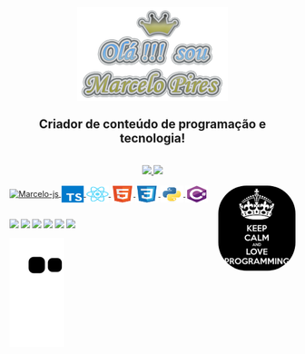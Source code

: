 <div align="center">
  <img align="center" src="https://github.com/marcelowkr2/imagens/blob/4585a5ce4481d7bfba15ee549eda134529ff18fb/logo.png" alt="Marcelo Pires">
 </div>
  <div align="center"><h2>Criador de conteúdo de programação e tecnologia!</h2></div><br>

<div align="center">
  <a href="https://github.com/marcelowkr2">
  <img height="180em" src="https://github-readme-stats.vercel.app/api?username=marcelowkr2&show_icons=true&theme=great-gatsby&include_all_commits=true&count_private=true"/>
    
  <img height="180em" src="https://github-readme-stats.vercel.app/api/top-langs/?username=marcelowkr2&layout=compact&langs_count=7&theme=great-gatsby"/>
</div>
<div style="display: inline_block"><br>
  <img align="center" alt="Marcelo-js" height="30" width="40" src="https://img.icons8.com/fluency/256/node-js.png">
  <img align="center" alt="Marcelo-Ts" height="30" width="40" src="https://raw.githubusercontent.com/devicons/devicon/master/icons/typescript/typescript-plain.svg">
  <img align="center" alt="Marcelo-React" height="30" width="40" src="https://raw.githubusercontent.com/devicons/devicon/master/icons/react/react-original.svg">
  <img align="center" alt="Marcelo-HTML" height="30" width="40" src="https://raw.githubusercontent.com/devicons/devicon/master/icons/html5/html5-original.svg">
  <img align="center" alt="Marcelo-CSS" height="30" width="40" src="https://raw.githubusercontent.com/devicons/devicon/master/icons/css3/css3-original.svg">
  <img align="center" alt="Marcelo-Python" height="30" width="40" src="https://raw.githubusercontent.com/devicons/devicon/master/icons/python/python-original.svg">
  <img align="center" alt="Marcelo-Csharp" height="30" width="40" src="https://raw.githubusercontent.com/devicons/devicon/master/icons/csharp/csharp-original.svg">
  <img align="right" alt="marcelo-pic" height="150" style="border-radius:50px;" src="https://github.com/marcelowkr2/imagens/blob/2c5cdd4d99c341df1015b28166c2706d7860219b/430910.png">
  </div>
 
  ##
 
<div> 
  <a href="https://www.youtube.com/channel/UCvpoVnoP3ZwXtDT3U8epLQg" target="_blank"><img src="https://img.shields.io/badge/YouTube-FF0000?style=for-the-badge&logo=youtube&logoColor=white" target="_blank"></a>
  <a href="https://facebook.com/marcelowkr" target"_blank"><img src="https://img.shields.io/badge/Facebook-1877F2?style=for-the-badge&logo=facebook&logoColor=white" target="_blank"></a>
  <a href="https://instagram.com/marcelopoliveira625" target="_blank"><img src="https://img.shields.io/badge/-Instagram-%23E4405F?style=for-the-badge&logo=instagram&logoColor=white" target="_blank"></a>
 <a href="https://discord.gg/devol-marcelop#8372" target="_blank"><img src="https://img.shields.io/badge/Discord-7289DA?style=for-the-badge&logo=discord&logoColor=white" target="_blank"></a> 
  <a href = "mailto:marcelowkr@gmail.com"><img src="https://img.shields.io/badge/-Gmail-%23333?style=for-the-badge&logo=gmail&logoColor=white" target="_blank"></a>
  <a href="https://www.linkedin.com/in/marcelopo" target="_blank"><img src="https://img.shields.io/badge/-LinkedIn-%230077B5?style=for-the-badge&logo=linkedin&logoColor=white" target="_blank"></a> 
 
 ![Snake animation](https://github.com/marcelowkr2/marcelowkr2/blob/output/github-contribution-grid-snake.svg)
  </div>

  
